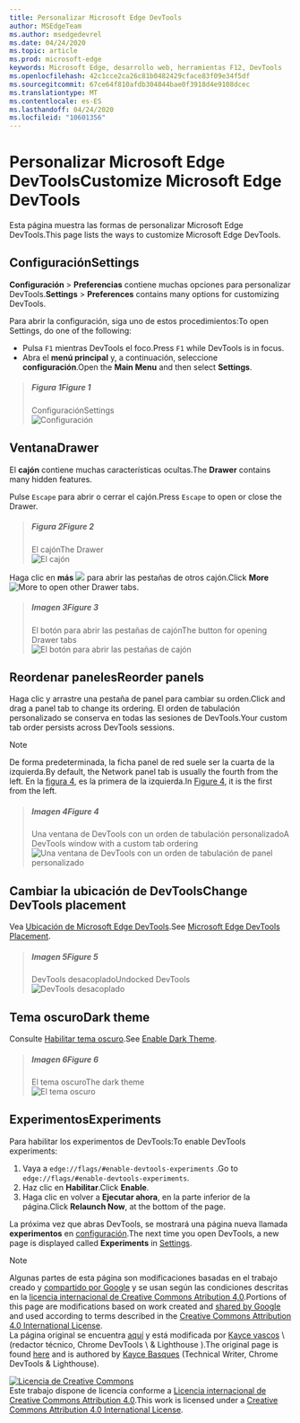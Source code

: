 ```yaml
---
title: Personalizar Microsoft Edge DevTools
author: MSEdgeTeam
ms.author: msedgedevrel
ms.date: 04/24/2020
ms.topic: article
ms.prod: microsoft-edge
keywords: Microsoft Edge, desarrollo web, herramientas F12, DevTools
ms.openlocfilehash: 42c1cce2ca26c81b0482429cface83f09e34f5df
ms.sourcegitcommit: 67ce64f810afdb304844bae0f3918d4e9108dcec
ms.translationtype: MT
ms.contentlocale: es-ES
ms.lasthandoff: 04/24/2020
ms.locfileid: "10601356"
---
```

<!-- Copyright Kayce Basques 

   Licensed under the Apache License, Version 2.0 (the "License");
   you may not use this file except in compliance with the License.
   You may obtain a copy of the License at

       https://www.apache.org/licenses/LICENSE-2.0

   Unless required by applicable law or agreed to in writing, software
   distributed under the License is distributed on an "AS IS" BASIS,
   WITHOUT WARRANTIES OR CONDITIONS OF ANY KIND, either express or implied.
   See the License for the specific language governing permissions and
   limitations under the License.  -->





# <span data-ttu-id="18a11-103">Personalizar Microsoft Edge DevTools</span><span class="sxs-lookup"><span data-stu-id="18a11-103">Customize Microsoft Edge DevTools</span></span>   

  

<span data-ttu-id="18a11-104">Esta página muestra las formas de personalizar Microsoft Edge DevTools.</span><span class="sxs-lookup"><span data-stu-id="18a11-104">This page lists the ways to customize Microsoft Edge DevTools.</span></span>  

## <span data-ttu-id="18a11-105">Configuración</span><span class="sxs-lookup"><span data-stu-id="18a11-105">Settings</span></span>   

<span data-ttu-id="18a11-106">**Configuración**  >  **Preferencias** contiene muchas opciones para personalizar DevTools.</span><span class="sxs-lookup"><span data-stu-id="18a11-106">**Settings** > **Preferences** contains many options for customizing DevTools.</span></span>  

<span data-ttu-id="18a11-107">Para abrir la configuración, siga uno de estos procedimientos:</span><span class="sxs-lookup"><span data-stu-id="18a11-107">To open Settings, do one of the following:</span></span>  

*   <span data-ttu-id="18a11-108">Pulsa `F1` mientras DevTools el foco.</span><span class="sxs-lookup"><span data-stu-id="18a11-108">Press `F1` while DevTools is in focus.</span></span>  
*   <span data-ttu-id="18a11-109">Abra el **menú principal** y, a continuación, seleccione **configuración**.</span><span class="sxs-lookup"><span data-stu-id="18a11-109">Open the **Main Menu** and then select **Settings**.</span></span>  

> ##### <span data-ttu-id="18a11-110">Figura 1</span><span class="sxs-lookup"><span data-stu-id="18a11-110">Figure 1</span></span>  
> <span data-ttu-id="18a11-111">Configuración</span><span class="sxs-lookup"><span data-stu-id="18a11-111">Settings</span></span>  
> ![Configuración][ImageSettings]  

## <span data-ttu-id="18a11-113">Ventana</span><span class="sxs-lookup"><span data-stu-id="18a11-113">Drawer</span></span>   

<span data-ttu-id="18a11-114">El **cajón** contiene muchas características ocultas.</span><span class="sxs-lookup"><span data-stu-id="18a11-114">The **Drawer** contains many hidden features.</span></span>  

<span data-ttu-id="18a11-115">Pulse `Escape` para abrir o cerrar el cajón.</span><span class="sxs-lookup"><span data-stu-id="18a11-115">Press `Escape` to open or close the Drawer.</span></span>  

> ##### <span data-ttu-id="18a11-116">Figura 2</span><span class="sxs-lookup"><span data-stu-id="18a11-116">Figure 2</span></span>  
> <span data-ttu-id="18a11-117">El cajón</span><span class="sxs-lookup"><span data-stu-id="18a11-117">The Drawer</span></span>  
> ![El cajón][ImageDrawerExample]  

<span data-ttu-id="18a11-119">Haga clic en **más** ![ ][ImageMoreIcon] para abrir las pestañas de otros cajón.</span><span class="sxs-lookup"><span data-stu-id="18a11-119">Click **More** ![More][ImageMoreIcon]  to open other Drawer tabs.</span></span>  

> ##### <span data-ttu-id="18a11-120">Imagen 3</span><span class="sxs-lookup"><span data-stu-id="18a11-120">Figure 3</span></span>  
> <span data-ttu-id="18a11-121">El botón para abrir las pestañas de cajón</span><span class="sxs-lookup"><span data-stu-id="18a11-121">The button for opening Drawer tabs</span></span>  
> ![El botón para abrir las pestañas de cajón][ImageMoreDrawerTabs]  

## <span data-ttu-id="18a11-123">Reordenar paneles</span><span class="sxs-lookup"><span data-stu-id="18a11-123">Reorder panels</span></span>   

<span data-ttu-id="18a11-124">Haga clic y arrastre una pestaña de panel para cambiar su orden.</span><span class="sxs-lookup"><span data-stu-id="18a11-124">Click and drag a panel tab to change its ordering.</span></span>  <span data-ttu-id="18a11-125">El orden de tabulación personalizado se conserva en todas las sesiones de DevTools.</span><span class="sxs-lookup"><span data-stu-id="18a11-125">Your custom tab order persists across DevTools sessions.</span></span>  

> [!NOTE]
> <span data-ttu-id="18a11-126">De forma predeterminada, la ficha panel de red suele ser la cuarta de la izquierda.</span><span class="sxs-lookup"><span data-stu-id="18a11-126">By default, the Network panel tab is usually the fourth from the left.</span></span>  <span data-ttu-id="18a11-127">En la [figura 4](#figure-4), es la primera de la izquierda.</span><span class="sxs-lookup"><span data-stu-id="18a11-127">In [Figure 4](#figure-4), it is the first from the left.</span></span>  

> ##### <span data-ttu-id="18a11-128">Imagen 4</span><span class="sxs-lookup"><span data-stu-id="18a11-128">Figure 4</span></span>  
> <span data-ttu-id="18a11-129">Una ventana de DevTools con un orden de tabulación personalizado</span><span class="sxs-lookup"><span data-stu-id="18a11-129">A DevTools window with a custom tab ordering</span></span>    
> ![Una ventana de DevTools con un orden de tabulación de panel personalizado][ImageCustomTabOrdering]  

## <span data-ttu-id="18a11-131">Cambiar la ubicación de DevTools</span><span class="sxs-lookup"><span data-stu-id="18a11-131">Change DevTools placement</span></span>   

<span data-ttu-id="18a11-132">Vea [Ubicación de Microsoft Edge DevTools][DevToolsPlacement].</span><span class="sxs-lookup"><span data-stu-id="18a11-132">See [Microsoft Edge DevTools Placement][DevToolsPlacement].</span></span>  

> ##### <span data-ttu-id="18a11-133">Imagen 5</span><span class="sxs-lookup"><span data-stu-id="18a11-133">Figure 5</span></span>  
> <span data-ttu-id="18a11-134">DevTools desacoplado</span><span class="sxs-lookup"><span data-stu-id="18a11-134">Undocked DevTools</span></span>  
> ![DevTools desacoplado][ImageUndock]  

## <span data-ttu-id="18a11-136">Tema oscuro</span><span class="sxs-lookup"><span data-stu-id="18a11-136">Dark theme</span></span>   

<span data-ttu-id="18a11-137">Consulte [Habilitar tema oscuro][DarkTheme].</span><span class="sxs-lookup"><span data-stu-id="18a11-137">See [Enable Dark Theme][DarkTheme].</span></span>  

> ##### <span data-ttu-id="18a11-138">Imagen 6</span><span class="sxs-lookup"><span data-stu-id="18a11-138">Figure 6</span></span>  
> <span data-ttu-id="18a11-139">El tema oscuro</span><span class="sxs-lookup"><span data-stu-id="18a11-139">The dark theme</span></span>  
> ![El tema oscuro][ImageDarkTheme]  

## <span data-ttu-id="18a11-141">Experimentos</span><span class="sxs-lookup"><span data-stu-id="18a11-141">Experiments</span></span>   

<span data-ttu-id="18a11-142">Para habilitar los experimentos de DevTools:</span><span class="sxs-lookup"><span data-stu-id="18a11-142">To enable DevTools experiments:</span></span>  

1.  <span data-ttu-id="18a11-143">Vaya a `edge://flags/#enable-devtools-experiments` .</span><span class="sxs-lookup"><span data-stu-id="18a11-143">Go to `edge://flags/#enable-devtools-experiments`.</span></span>  
1.  <span data-ttu-id="18a11-144">Haz clic en **Habilitar**.</span><span class="sxs-lookup"><span data-stu-id="18a11-144">Click **Enable**.</span></span>  
1.  <span data-ttu-id="18a11-145">Haga clic en volver a **Ejecutar ahora**, en la parte inferior de la página.</span><span class="sxs-lookup"><span data-stu-id="18a11-145">Click **Relaunch Now**, at the bottom of the page.</span></span>  

<span data-ttu-id="18a11-146">La próxima vez que abras DevTools, se mostrará una página nueva llamada **experimentos** en [configuración](#settings).</span><span class="sxs-lookup"><span data-stu-id="18a11-146">The next time you open DevTools, a new page is displayed called **Experiments** in [Settings](#settings).</span></span>  

   

  

<!-- image links -->  

[ImageMoreIcon]: /microsoft-edge/devtools-guide-chromium/media/more-icon.msft.png  

[ImageSettings]: /microsoft-edge/devtools-guide-chromium/media/customize-settings-preferences.msft.png "Ilustración 1: configuración"  
[ImageDrawerExample]: /microsoft-edge/devtools-guide-chromium/media/customize-drawer-open.msft.png "Ilustración 2: el cajón"  
[ImageMoreDrawerTabs]: /microsoft-edge/devtools-guide-chromium/media/customize-drawer-open-more-tools.msft.png "Ilustración 3: el botón para abrir las pestañas de un cajón"  
[ImageCustomTabOrdering]: /microsoft-edge/devtools-guide-chromium/media/customize-network-first-position.msft.png "Ilustración 4: una ventana de DevTools con un orden de tabulación de panel personalizado"  
[ImageUndock]: /microsoft-edge/devtools-guide-chromium/media/customize-dev-tools-dock-side.msft.png "Ilustración 5: DevTools desacoplado"  
[ImageDarkTheme]: /microsoft-edge/devtools-guide-chromium/media/customize-settings-appearance-theme.msft.png "Ilustración 6: el tema oscuro"  

<!-- links -->  

[DevToolsPlacement]: /microsoft-edge/devtools-guide-chromium/customize/placement "Cambiar la ubicación de DevTools de Microsoft Edge (desacoplar, acoplar a la parte inferior, acoplar a la izquierda)"  
[DarkTheme]: /microsoft-edge/devtools-guide-chromium/customize/dark-theme "Habilitar tema oscuro en Microsoft Edge DevTools"  

> [!NOTE]
> <span data-ttu-id="18a11-155">Algunas partes de esta página son modificaciones basadas en el trabajo creado y [compartido por Google][GoogleSitePolicies] y se usan según las condiciones descritas en la [licencia internacional de Creative Commons Atribution 4,0][CCA4IL].</span><span class="sxs-lookup"><span data-stu-id="18a11-155">Portions of this page are modifications based on work created and [shared by Google][GoogleSitePolicies] and used according to terms described in the [Creative Commons Attribution 4.0 International License][CCA4IL].</span></span>  
> <span data-ttu-id="18a11-156">La página original se encuentra [aquí](https://developers.google.com/web/tools/chrome-devtools/customize/index) y está modificada por [Kayce vascos][KayceBasques] \ (redactor técnico, Chrome DevTools \ & Lighthouse \).</span><span class="sxs-lookup"><span data-stu-id="18a11-156">The original page is found [here](https://developers.google.com/web/tools/chrome-devtools/customize/index) and is authored by [Kayce Basques][KayceBasques] \(Technical Writer, Chrome DevTools \& Lighthouse\).</span></span>  

[![Licencia de Creative Commons][CCby4Image]][CCA4IL]  
<span data-ttu-id="18a11-158">Este trabajo dispone de licencia conforme a [Licencia internacional de Creative Commons Attribution 4.0][CCA4IL].</span><span class="sxs-lookup"><span data-stu-id="18a11-158">This work is licensed under a [Creative Commons Attribution 4.0 International License][CCA4IL].</span></span>  

[CCA4IL]: https://creativecommons.org/licenses/by/4.0  
[CCby4Image]: https://i.creativecommons.org/l/by/4.0/88x31.png  
[GoogleSitePolicies]: https://developers.google.com/terms/site-policies  
[KayceBasques]: https://developers.google.com/web/resources/contributors/kaycebasques  
